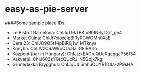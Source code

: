 # easy-as-pie-server

####Some sample place IDs:
- Le Bistrot Barcelona: ChIJuT9kTBKjpBIRNSy1Grt_ge4
- Market Cuina: ChIJt7oioxejpBIRyRGWOMn0XaE
- Cera 23: ChIJO9Q5t1-ipBIR6j1w_MTknys
- Konyha: ChIJVzC6AWrcQUcRallG8lBArlo
- Központ (bar in Hungary): ChIJtzkEAGrcQUcRgcggJP56f34
- Vakvarjú: ChIJ602zYGrcQUcRJ-N5Gpjx7kg
- Grünerløkka Brygghus: ChIJqUdI5mhuQUYR1D4a-2P9sHA
